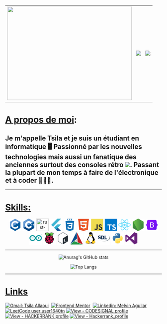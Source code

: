 <table>
    <tr>
      <td>
        <img src="https://media.giphy.com/media/mFDWuDppjQJjite6FS/giphy.gif" height="300" width="400" />
      </td>
      <td>
        <img src="https://media.giphy.com/media/l4Ki0CcXbciFPoC2s/giphy.gif" height="300"/>
      </td>
      <td>
        <img src="https://media.giphy.com/media/3o7WTB4o4D0O9IQVQ4/giphy.gif" height="300"/>
      </td>
    </tr>
  </table>

  # <u>**A propos de moi</u>**:
  ## Je m'appelle Tsila et je suis un étudiant en informatique 🖥️ Passionné par les nouvelles technologies mais aussi un fanatique des anciennes surtout des consoles rétro <img src="https://media.giphy.com/media/X0YaOnH9knblm/giphy.gif" width="30px"/>. Passant la plupart de mon temps à faire de l'électronique et à coder 👨🏽‍💻.
  
  -----

  # **<u>Skills:</u>**

  <div align="center">
    <img src="https://github.com/devicons/devicon/blob/master/icons/c/c-original.svg" title="c" width="40" height="40"/>
    <img src="https://github.com/devicons/devicon/blob/master/icons/cplusplus/cplusplus-original.svg" title="cplusplus" width="40" height="40"/>
    <img src="https://www.rust-lang.org/logos/rust-logo-128x128-blk.png" title="rust-lang" width="40" height="40" background-color="white"/>
    <img src="https://github.com/devicons/devicon/blob/master/icons/flutter/flutter-original.svg" title="Flutter" alt="Flutter" width="40" height="40"/>
    <img src="https://github.com/devicons/devicon/blob/master/icons/css3/css3-plain-wordmark.svg"  title="CSS3" alt="CSS" width="40" height="40"/>
    <img src="https://github.com/devicons/devicon/blob/master/icons/html5/html5-original.svg" title="HTML5" alt="HTML" width="40" height="40"/>
    <img src="https://github.com/devicons/devicon/blob/master/icons/javascript/javascript-original.svg" title="JavaScript" alt="JavaScript" width="40" height="40"/>  
    <img src="https://github.com/devicons/devicon/blob/master/icons/typescript/typescript-original.svg" title="TypeScript" alt="TypeScript" width="40" height="40"/>
    <img src="https://github.com/devicons/devicon/blob/master/icons/react/react-original.svg" title="React" alt="React" width="40" height="40"/>
    <img src="https://github.com/devicons/devicon/blob/master/icons/nodejs/nodejs-original.svg" title="Nodejs" alt="Nodejs" width="40" height="40"/>
    <img src="https://github.com/devicons/devicon/blob/master/icons/bootstrap/bootstrap-original.svg" title="Bootstrap" alt="Bootstrap" width="40" height="40"/>
    <img src="https://github.com/devicons/devicon/blob/master/icons/arduino/arduino-original.svg" title="Arduino" alt="Arduino" width="40" height="40"/>
    <img src="https://github.com/devicons/devicon/blob/master/icons/raspberrypi/raspberrypi-original.svg" title="RaspberryPi" alt="RaspberryPi" width="40" height="40"/>
    <img src="https://github.com/devicons/devicon/blob/master/icons/bash/bash-plain.svg" title="Bash" alt="Bash" width="40" height="40"/>
    <img src="https://github.com/devicons/devicon/blob/master/icons/cmake/cmake-original.svg" title="Cmake" alt="Cmake" width="40" height="40"/>
    <img src="https://github.com/devicons/devicon/blob/master/icons/linux/linux-original.svg" title="Linux" alt="Linux" width="40" height="40"/>
    <img src="https://github.com/devicons/devicon/blob/master/icons/sdl/sdl-original.svg" title="SDL" alt="SDL" width="40" height="40"/>
    <img src="https://github.com/devicons/devicon/blob/master/icons/python/python-original.svg" title="Python" alt="Python" width="40" height="40"/>
    <img src="https://github.com/devicons/devicon/blob/master/icons/visualstudio/visualstudio-plain.svg" title="Visualstudio" alt="Visualstudio" width="40" height="40"/>
</div>

-----

<div align="center">

![Anurag's GitHub stats](https://github-readme-stats.vercel.app/api?username=TsilaAllaoui&show_icons=true&theme=tokyonight&hide_rank=true)

![Top Langs](https://github-readme-stats.vercel.app/api/top-langs/?username=TsilaAllaoui&layout=compact&langs_count=6&theme=tokyonight)
</div>

-----

# **<u>Links</u>**
[![Gmail: Tsila Allaoui](https://img.shields.io/badge/-gmail-red?style=for-the-badge&logo=Gmail&logoColor=white&link=mailto:tsila.allaoui@gmail.com)](mailto:tsila.allaoui@gmail.com)&nbsp;
[![Frontend Mentor](https://img.shields.io/badge/-Frontend%20Mentor-5F3DC4?style=for-the-badge&logo=FrontendMentor&logoColor=white&link=https://www.frontendmentor.io/profile/TsilaAllaoui)](https://www.frontendmentor.io/profile/TsilaAllaoui)&nbsp;
[![Linkedin: Melvin Aguilar](https://img.shields.io/badge/-linkedin-blue?style=for-the-badge&logo=Linkedin&logoColor=white&link=https://www.linkedin.com/in/rasolo-allaoui-tsilavo-maminiaina-manatombo-948634201)](https://www.linkedin.com/in/rasolo-allaoui-tsilavo-maminiaina-manatombo-948634201)
[![LeetCode user user1640tn](https://img.shields.io/badge/dynamic/json?style=for-the-badge&labelColor=black&color=%23ffa116&label=Solved&query=solvedOverTotal&url=https%3A%2F%2Fbadge.xyli.tech/%2Fapi%2Fusers%2Fuser1640tn&logo=leetcode&logoColor=yellow)](https://leetcode.com/user1640tn/)
[![View - CODESIGNAL profile](https://img.shields.io/badge/View-CODESIGNAL_profile-0F5FF3?style=for-the-badge&logo=codesignal&logoColor=FFFFFF)](https://app.codesignal.com/profile/tsilaallaoui)
[![View - HACKERRANK profile](https://img.shields.io/badge/View-CODESIGNAL_profile-0F5FF3?style=for-the-badge&logo=codesignal&logoColor=FFFFFF)](https://www.hackerrank.com/profile/tsila_allaoui)
[![View - Hackerrank_profile](https://img.shields.io/badge/-Hackerrank-2EC866?style=for-the-badge&logo=HackerRank&logoColor=white)](https://www.hackerrank.com/profile/tsila_allaoui)
